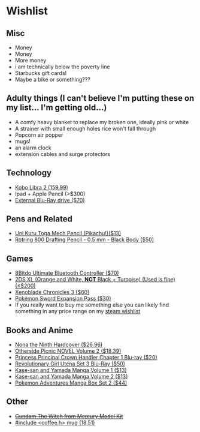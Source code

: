 # Wishlist

## Misc
-   Money
-   Money
-   More money
-   i am technically below the poverty line
-   Starbucks gift cards!
-   Maybe a bike or something???

## Adulty things (I can't believe I'm putting these on my list... I'm getting old...)
-   A comfy heavy blanket to replace my broken one, ideally pink or
    white
-   A strainer with small enough holes rice won't fall through
-   Popcorn air popper
-   mugs!
-   an alarm clock
-   extension cables and surge protectors

## Technology

-   [Kobo Libra 2 (159.99)](https://us.kobobooks.com/products/kobo-libra-2)
-   Ipad + Apple Pencil (\>$300)
-   [External Blu-Ray drive ($70)](https://www.amazon.com/External-Portable-Blu-ray-DriveCompatible-SpeedSilent/dp/B07DL5WQPN/ref=sr_1_4?crid=2NQA2FZ3BU8ZZ&keywords=Blu%2Bray%2Bdvd%2Bplayer%2Busb&qid=1646680618&sprefix=blu%2Bray%2Bdvd%2Bplayer%2Bus%2Caps%2C59&sr=8-4&th=1)


## Pens and Related

-   [Uni Kuru Toga Mech Pencil (Pikachu!)($13)](https://www.jetpens.com/Uni-Kuru-Toga-Mechanical-Pencil-0.5-mm-Pokemon-Yellow-Pikachu/pd/31419)
-   [Rotring 800 Drafting Pencil - 0.5 mm - Black Body ($50)](https://www.jetpens.com/Rotring-800-Drafting-Pencil-0.5-mm-Black-Body/pd/6767)


## Games


-   [8Bitdo Ultimate Bluetooth Controller ($70)](https://www.amazon.com/dp/B0B9BGJVLL)
-   [2DS XL (Orange and White, **NOT** Black + Turqoise) (Used is fine) (&le;$200)](https://www.amazon.com/dp/B075BD7RYX/ref=twister_B075MJLB5B?_encoding=UTF8&psc=1)
-   [Xenoblade Chronicles 3 ($60)](https://www.nintendo.com/store/products/xenoblade-chronicles-3-114559/)
-   [Pokémon Sword Expansion Pass ($30)](https://swordshield.pokemon.com/en-us/expansionpass/)
-   If you really want to buy me something else you can likely find something in any price range on my [steam wishlist](https://store.steampowered.com/wishlist/profiles/76561198130985823/#sort=order)


## Books and Anime

-   [Nona the Ninth Hardcover ($26.96)](https://bookshop.org/p/books/nona-the-ninth-tamsyn-muir/17377005)
-   [Otherside Picnic NOVEL Volume 2 ($18.39)](https://www.rightstufanime.com/Otherside-Picnic-Novel-Omnibus-Volume-2)
-   [Princess Principal Crown Handler Chapter 1 Blu-ray ($20)](https://www.rightstufanime.com/Princess-Principal-Crown-Handler-Chapter-1-Blu-ray)
-   [Revolutionary Girl Utena Set 3 Blu-Ray ($50)](https://www.rightstufanime.com/Revolutionary-Girl-Utena-Set-3-Blu-Ray)
-   [Kase-san and Yamada Manga Volume 1 ($13)](https://www.rightstufanime.com/Kase-san-and-Yamada-Manga)
-   [Kase-san and Yamada Manga Volume 2 ($13)](https://www.rightstufanime.com/Kase-san-and-Yamada-Manga-Volume-2)
-   [Pokemon Adventures Manga Box Set 2 ($44)](https://www.rightstufanime.com/Pokemon-Adventures-Manga-Box-Set-Volume-2-Volume-8-Volume-14-Gold-Silver)

## Other

- ~~[Gundam The Witch from Mercury Model Kit](https://www.rightstufanime.com/Aerial-Mobile-Suit-Gundam-The-Witch-From-Mercury-Full-Mechanics-1-100-Model-Kit)~~
- [#include \<coffee.h\> mug (18.51)](https://www.redbubble.com/i/mug/include-coffee-h-Funny-C-Programmer-Mug-by-ramiro/14221421.9Q0AD)

